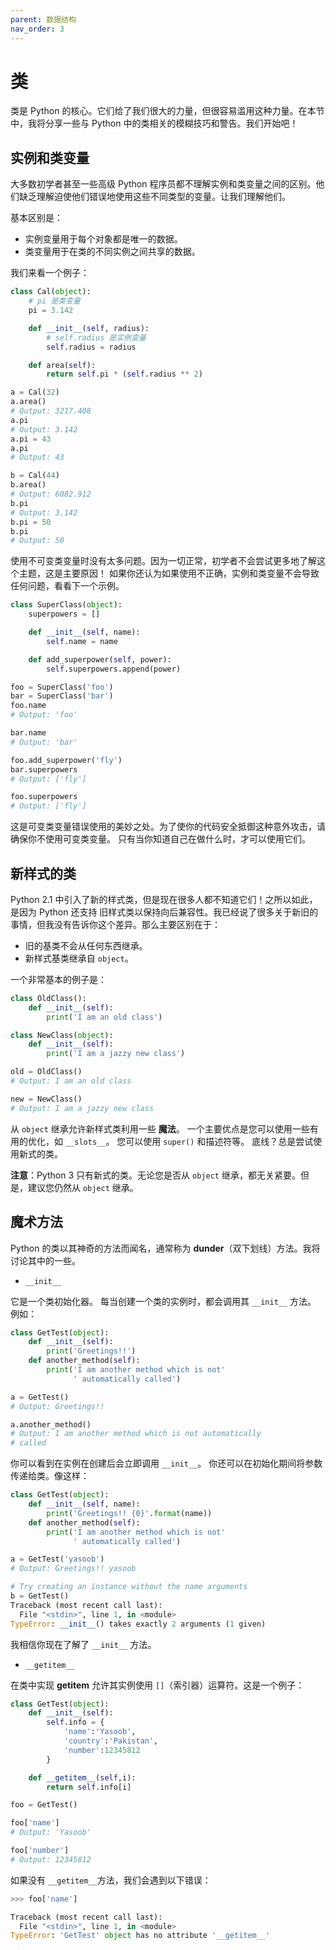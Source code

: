 ```yaml
---
parent: 数据结构
nav_order: 3
---
```



# 类

类是 Python 的核心。它们给了我们很大的力量，但很容易滥用这种力量。在本节中，我将分享一些与 Python 中的类相关的模糊技巧和警告。我们开始吧！

## 实例和类变量

大多数初学者甚至一些高级 Python 程序员都不理解实例和类变量之间的区别。他们缺乏理解迫使他们错误地使用这些不同类型的变量。让我们理解他们。

基本区别是：

- 实例变量用于每个对象都是唯一的数据。
- 类变量用于在类的不同实例之间共享的数据。

我们来看一个例子：

```python
class Cal(object):
    # pi 是类变量
    pi = 3.142

    def __init__(self, radius):
        # self.radius 是实例变量
        self.radius = radius

    def area(self):
        return self.pi * (self.radius ** 2)

a = Cal(32)
a.area()
# Output: 3217.408
a.pi
# Output: 3.142
a.pi = 43
a.pi
# Output: 43

b = Cal(44)
b.area()
# Output: 6082.912
b.pi
# Output: 3.142
b.pi = 50
b.pi
# Output: 50
```

使用不可变类变量时没有太多问题。因为一切正常，初学者不会尝试更多地了解这个主题，这是主要原因！
如果你还认为如果使用不正确，实例和类变量不会导致任何问题，看看下一个示例。

```python
class SuperClass(object):
    superpowers = []

    def __init__(self, name):
        self.name = name

    def add_superpower(self, power):
        self.superpowers.append(power)

foo = SuperClass('foo')
bar = SuperClass('bar')
foo.name
# Output: 'foo'

bar.name
# Output: 'bar'

foo.add_superpower('fly')
bar.superpowers
# Output: ['fly']

foo.superpowers
# Output: ['fly']
```

这是可变类变量错误使用的美妙之处。为了使你的代码安全抵御这种意外攻击，请确保你不使用可变类变量。
只有当你知道自己在做什么时，才可以使用它们。

## 新样式的类

Python 2.1 中引入了新的样式类，但是现在很多人都不知道它们！之所以如此，是因为 Python 还支持
旧样式类以保持向后兼容性。我已经说了很多关于新旧的事情，但我没有告诉你这个差异。那么主要区别在于：

- 旧的基类不会从任何东西继承。
- 新样式基类继承自 ```object```。

一个非常基本的例子是：

```python
class OldClass():
    def __init__(self):
        print('I am an old class')

class NewClass(object):
    def __init__(self):
        print('I am a jazzy new class')

old = OldClass()
# Output: I am an old class

new = NewClass()
# Output: I am a jazzy new class
```

从 ```object``` 继承允许新样式类利用一些 __魔法__。 一个主要优点是您可以使用一些有用的优化，如 ```__slots__```。 您可以使用 ```super()``` 和描述符等。 底线？总是尝试使用新式的类。

**注意**：Python 3 只有新式的类。无论您是否从 ```object``` 继承，都无关紧要。但是，建议您仍然从 ```object``` 继承。

## 魔术方法

Python 的类以其神奇的方法而闻名，通常称为 **dunder**（双下划线）方法。我将讨论其中的一些。

- ```__init__```

它是一个类初始化器。 每当创建一个类的实例时，都会调用其 ```__init__``` 方法。 例如：

```python
class GetTest(object):
    def __init__(self):
        print('Greetings!!')
    def another_method(self):
        print('I am another method which is not'
              ' automatically called')

a = GetTest()
# Output: Greetings!!

a.another_method()
# Output: I am another method which is not automatically
# called
```

你可以看到在实例在创建后会立即调用 ```__init__```。 你还可以在初始化期间将参数传递给类。像这样：

```python
class GetTest(object):
    def __init__(self, name):
        print('Greetings!! {0}'.format(name))
    def another_method(self):
        print('I am another method which is not'
              ' automatically called')

a = GetTest('yasoob')
# Output: Greetings!! yasoob

# Try creating an instance without the name arguments
b = GetTest()
Traceback (most recent call last):
  File "<stdin>", line 1, in <module>
TypeError: __init__() takes exactly 2 arguments (1 given)
```

我相信你现在了解了 ```__init__``` 方法。

- ```__getitem__```

在类中实现 **getitem** 允许其实例使用 ```[]```（索引器）运算符。这是一个例子：

```python
class GetTest(object):
    def __init__(self):
        self.info = {
            'name':'Yasoob',
            'country':'Pakistan',
            'number':12345812
        }

    def __getitem__(self,i):
        return self.info[i]

foo = GetTest()

foo['name']
# Output: 'Yasoob'

foo['number']
# Output: 12345812
```

如果没有 ```__getitem__```方法，我们会遇到以下错误：

```python
>>> foo['name']

Traceback (most recent call last):
  File "<stdin>", line 1, in <module>
TypeError: 'GetTest' object has no attribute '__getitem__'
```
